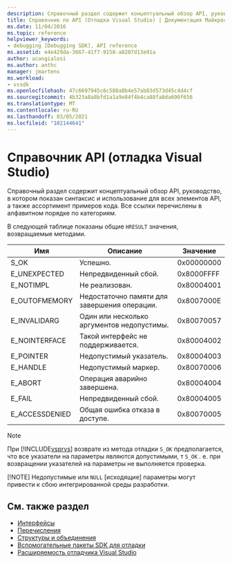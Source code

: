```yaml
---
description: Справочный раздел содержит концептуальный обзор API, руководство, в котором показан синтаксис и использование для всех элементов API, а также ассортимент примеров кода.
title: Справочник по API (Отладка Visual Studio) | Документация Майкрософт
ms.date: 11/04/2016
ms.topic: reference
helpviewer_keywords:
- debugging [Debugging SDK], API reference
ms.assetid: e4e429da-3667-41f7-9158-a8207d13e91a
author: acangialosi
ms.author: anthc
manager: jmartens
ms.workload:
- vssdk
ms.openlocfilehash: 47c6697945c6c588a8b4e57ab03d573d45c4d4cf
ms.sourcegitcommit: 4b323a8a8bfd1a1a9e84f4b4ca88fa8da690f656
ms.translationtype: MT
ms.contentlocale: ru-RU
ms.lasthandoff: 03/05/2021
ms.locfileid: "102144641"
---
```

# <a name="api-reference-visual-studio-debugging"></a>Справочник API (отладка Visual Studio)
Справочный раздел содержит концептуальный обзор API, руководство, в котором показан синтаксис и использование для всех элементов API, а также ассортимент примеров кода. Все ссылки перечислены в алфавитном порядке по категориям.

 В следующей таблице показаны общие `HRESULT` значения, возвращаемые методами.

|Имя|Описание|Значение|
|----------|-----------------|-----------|
|S_OK|Успешно.|0x00000000|
|E_UNEXPECTED|Непредвиденный сбой.|0x8000FFFF|
|E_NOTIMPL|Не реализован.|0x80004001|
|E_OUTOFMEMORY|Недостаточно памяти для завершения операции.|0x8007000E|
|E_INVALIDARG|Один или несколько аргументов недопустимы.|0x80070057|
|E_NOINTERFACE|Такой интерфейс не поддерживается.|0x80004002|
|E_POINTER|Недопустимый указатель.|0x80004003|
|E_HANDLE|Недопустимый маркер.|0x80070006|
|E_ABORT|Операция аварийно завершена.|0x80004004|
|E_FAIL|Непредвиденный сбой.|0x80004005|
|E_ACCESSDENIED|Общая ошибка отказа в доступе.|0x80070005|

> [!NOTE]
> При [!INCLUDE[vsprvs](../../../code-quality/includes/vsprvs_md.md)] возврате из метода отладки `S_OK` предполагается, что все указатели на параметры являются допустимыми, т `S_OK` . е. при возвращении указателей на параметры не выполняется проверка.
>
> [!NOTE]
> Недопустимые или `NULL` [исходящие] параметры могут привести к сбою интегрированной среды разработки.

## <a name="see-also"></a>См. также раздел
- [Интерфейсы](../../../extensibility/debugger/reference/interfaces-visual-studio-debugging.md)
- [Перечисления](../../../extensibility/debugger/reference/enumerations-visual-studio-debugging.md)
- [Структуры и объединения](../../../extensibility/debugger/reference/structures-and-unions.md)
- [Вспомогательные пакеты SDK для отладки](../../../extensibility/debugger/reference/sdk-helpers-for-debugging.md)
- [Расширяемость отладчика Visual Studio](../../../extensibility/debugger/visual-studio-debugger-extensibility.md)
